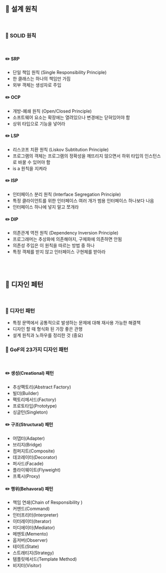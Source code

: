 ## 📖 설계 원칙
<BR>

### 📄 SOLID 원칙
<BR>

#### ✏️ SRP
- 단일 책임 원칙 (Single Responsibility Principle)
- 한 클래스는 하나의 책임만 가짐
- 외부 객체는 생성자로 주입

#### ✏️ OCP
- 개방-폐쇄 원칙 (Open/Closed Principle)
- 소프트웨어 요소는 확장에는 열려있으나 변경에는 닫혀있어야 함
- 상위 타입으로 기능을 넣어라

#### ✏️ LSP
- 리스코프 치환 원칙 (Liskov Subtitution Principle)
- 프로그램의 객체는 프로그램의 정확성을 깨뜨리지 않으면서 하위 타입의 인스턴스로 바꿀 수 있어야 함
- is a 원칙을 지켜라

#### ✏️ ISP
- 인터페이스 분리 원칙 (Interface Segregation Principle)
- 특정 클라이언트를 위한 인터페이스 여러 개가 범용 인터페이스 하나보다 나음
- 인터페이스 하나에 넣지 말고 쪼개라
  
#### ✏️ DIP
- 의존관계 역전 원칙 (Dependency Inversion Principle)
- 프로그래머는 추상화에 의존해야지, 구체화에 의존하면 안됨
- 의존성 주입은 이 원칙을 따르는 방법 중 하나
- 특정 객체를 받지 않고 인터페이스 구현체를 받아라

<BR><BR>
## 📖 디자인 페턴
<BR>

### 📄 디자인 패턴

- 특정 문맥에서 공통적으로 발생하는 문제에 대해 재사용 가능한 해결책
- 디자인 할 때 형식화 된 가장 좋은 관행
- 설계 원칙과 노하우를 정리한 것 (중요)

### 📄 GoF의 23가지 디자인 패턴
<BR>

#### ✏️ 생성(Creational) 패턴
- 추상팩토리(Abstract Factory)
- 빌더(Builder)
- 팩토리메서드(Factory)
- 프로토타입(Prototype)
- 싱글턴(Singleton)

#### ✏️ 구조(Structural) 패턴
- 어뎁터(Adapter)
- 브리지(Bridge)
- 컴퍼지트(Composite)
- 데코레이터(Decorator)
- 퍼사드(Facade)
- 플라이웨이트(Flyweight)
- 프록시(Proxy)

#### ✏️ 행위(Behavoral) 패턴
- 책임 연쇄(Chain of Responsibility )
- 커맨드(Command)
- 인터프리터(Interpreter)
- 이터레이터(Iterator)
- 미디에이터(Mediator)
- 메멘토(Memento)
- 옵저버(Observer)
- 테이트(State)
- 스트래티지(Strategy)
- 템플릿메서드(Template Method)
- 비지터(Visitor)
